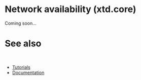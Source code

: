 # Network availability (xtd.core)

Coming soon...

# See also
​
* [Tutorials](/docs/documentation/guides/Overview/Tutorials)
* [Documentation](/docs/documentation)

[//]: # (https://learn.microsoft.com/en-us/dotnet/fundamentals/networking/network-info)
